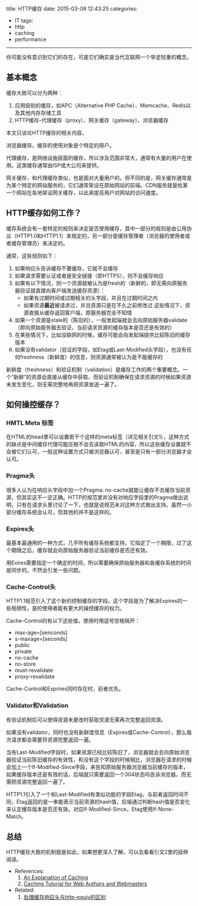 title: HTTP缓存
date: 2015-03-08 12:43:25
categories:
- IT
tags:
- http
- caching
- performance
---
你可能没有意识到它们的存在，可是它们确实是当代互联网一个举足轻重的概念。

## 基本概念

缓存大致可以分为两种：

1. 应用级别的缓存，如APC（Alternative PHP Cache）、Memcache、Redis以及其他内存存储工具
2. HTTP缓存-代理缓存（proxy）、网关缓存（gateway）、浏览器缓存

本文只谈论HTTP缓存的相关内容。

浏览器缓存，缓存的使用对象是个特定的用户。

代理缓存，是网络设施层面的缓存，所以涉及范围非常大，通常有大量的用户在使用。这类缓存通常由ISP或大公司来提供。

网关缓存，和代理缓存类似，也是面对大量用户的，但不同的是，网关缓存通常是为某个特定的网站服务的，它们通常架设在原始网站的前端。CDN服务就是给某一个网站在各地架设网关缓存，以此来提高用户对网站的访问速度。

## HTTP缓存如何工作？

缓存系统会有一套特定的规则来决定是否使用缓存，其中一部分的规则是由公用协议（HTTP1.0和HTTP1.1）来规定的，另一部分是缓存管理者（浏览器的使用者或者缓存管理员）来决定的。

通常，这些规则如下：

<!--more-->

1. 如果响应头告诉缓存不要缓存，它就不会缓存
2. 如果请求需要认证或者是安全链接（即HTTPS），则不会缓存响应
3. 如果有以下情况，则一个资源就被认为是fresh的（新鲜的，即无需向原服务器验证就直接向客户端发送缓存资源）：
    - 如果有过期时间或过期相关的头字段，并且在过期时间之内
    - 如果资源**最近**被请求过，并且资源只是在不久之前修改过
    这些情况下，资源直接从缓存返回客户端，原服务器完全不知情
4. 如果一个资源是stale的（陈旧的），一般发起端就会去向原始服务器validate（即向原始服务器去验证，当前请求资源的缓存版本是否还是有效的）
5. 在某些情况下，比如没联网的时候，缓存可能会向发起端提供比较陈旧的缓存版本
6. 如果没有validator（验证的字段，如Etag或Last-Modified头字段），也没有任何freshness（新鲜度）的信息，则资源通常被认为是不能缓存的

新鲜度（freshness）和验证机制（validation）是缓存工作的两个重要概念。一个“新鲜”的资源会直接从缓存中获取，而验证机制确保在请求资源的时候如果资源未发生变化，则无需完整地再把资源发送一遍了。

## 如何操控缓存？

### HMTL Meta 标签

在HTML的head里可以设置若干个这样的meta标签（详见相关引文1），这种方式的缺点是中间缓存代理可能压根不会去读取HTML的内容，所以这些缓存设置就不会被它们认可，一般这种设置方式只被浏览器认可，甚至是只有一部分浏览器才会认可。

### Pragma头

很多人认为在响应头字段中加一个Pragma: no-cache就能让缓存不去缓存当前资源，但其实这不一定正确。HTTP的规范里并没有对响应字段里的Pragma做出说明，只有在请求头里讨论了一下，也就是说规范未对这种方式做出支持。虽然一小部分缓存系统会认可，但其他的并不是这样的。

### Expires头

最基本最通用的一种方式，几乎所有缓存系统都支持。它指定了一个期限，过了这个期限之后，缓存就会向原始服务器验证当前缓存是否还有效。

用Exires需要指定一个确定的时间，所以需要确保原始服务器和各缓存系统的时间是同步的，不然会引发一些问题。

### Cache-Control头

HTTP1.1规范引入了这个新的控制缓存的字段。这个字段是为了解决Expires的一些局限性，是的使用者能有更大的操控缓存的权力。

Cache-Control的有以下这些值，使用时用逗号空格隔开：

- max-age=[senconds]
- s-maxage=[seconds]
- public
- private
- no-cache
- no-store
- must-revalidate
- proxy-revalidate

Cache-Control和Exprires同时存在时，前者优先。

### Validator和Validation

有验证机制后可以使得资源未更改时获取资源无需再次完整返回资源。

如果没有validator，同时也没有新鲜度信息（Expires或Cache-Control），那么每次请求都会需要将资源完整返回一遍。

当有Last-Modified字段时，如果资源已经比较陈旧了，浏览器就会去向原始浏览器验证当前陈旧缓存的有效性，和没有这个字段的时候相比，浏览器在请求的时候会加上一个If-Modified-Since字段，来告知原始服务器浏览器当前缓存的版本，如果缓存版本还是有效的话，后端就只需要返回一个304状态吗告诉浏览器，而无需把资源完整返回一遍了。

HTTP1.1引入了一个和Last-Modified有类似功能的字段Etag，与前者返回时间不同，Etag返回的是一串能表示当前资源的hash值，后端通过判断hash值是否变化来认定缓存版本是否还有效。对应If-Modified-Since，Etag使用If-None-Match。

## 总结

HTTP缓存大致的机制就是如此，如果想更深入了解，可以去看看引文2里的延伸阅读。

- References:
  1. [An Explanation of Caching](http://fideloper.com/quick-caching-explanation)
  2. [Caching Tutorial for Web Authors and Webmasters](https://www.mnot.net/cache_docs/)
- Related:
  1. [处理缓存响应头与http-equiv的区别](/blog/2015/03/03/cache-headers-vs-http-equiv/)
